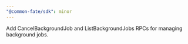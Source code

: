 ```yaml
---
"@common-fate/sdk": minor
---
```


Add CancelBackgroundJob and ListBackgroundJobs RPCs for managing background jobs.
